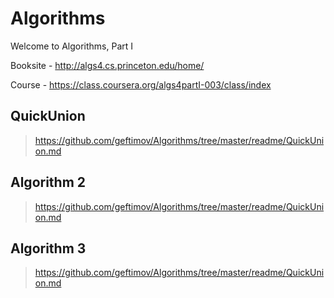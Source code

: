 Algorithms
==========

Welcome to Algorithms, Part I

Booksite - http://algs4.cs.princeton.edu/home/

Course   - https://class.coursera.org/algs4partI-003/class/index

QuickUnion
----------

>https://github.com/geftimov/Algorithms/tree/master/readme/QuickUnion.md
>
>

Algorithm 2
----------

>https://github.com/geftimov/Algorithms/tree/master/readme/QuickUnion.md
>
>

Algorithm 3
----------

>https://github.com/geftimov/Algorithms/tree/master/readme/QuickUnion.md
>
>

